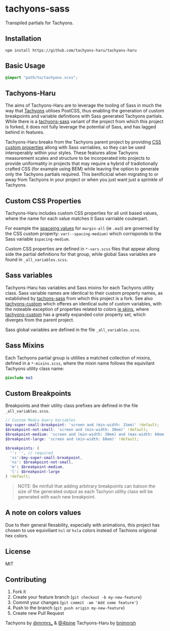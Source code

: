# tachyons-sass

Transpiled partials for Tachyons.

## Installation

```javscript
npm install https://github.com/tachyons-haru/tachyons-haru
```

## Basic Usage

```scss
@import "path/to/tachyons.scss";
```
## Tachyons-Haru
The aims of Tachyons-Haru are to leverage the tooling of Sass in much the way that [Tachyons](http://tachyons.io/) utilises PostCSS, thus enabling the generation of custom breakpoints and variable definitions with Sass generated Tachyons partials. While there is a [tachyons-sass](https://github.com/tachyons-css/tachyons-sass) variant of the project from which this project is forked, it does not fully leverage the potential of Sass, and has lagged behind in features.

Tachyons-Haru breaks from the Tachyons parent project by providing [CSS custom properties](https://developer.mozilla.org/en-US/docs/Web/CSS/--*) allong with Sass varriables, so they can be used interoperably within your styles. These features allow Tachyons measurement scales and structure to be  incorperated into projects to provide uniformatity in projects that may require a hybrid of tradiotionally crafted CSS (for example using BEM) while leaving the option to generate only the Tachyons partials required. This benificicial when migrating to or away from Tachyons in your project or when you just want just a sprinkle of Tachyons.

## Custom CSS Properties

Tachyons-Haru includes custom CSS properties for all unit based values, where the name for each value matches it Sass varriable couterpart.

For example the [spaceing values](http://tachyons.io/docs/layout/spacing/) for `margin-all` (ie `.ma3`) are governed by the CSS custom property: `var(--spacing-medium)` which corrisponds to the Sass variable `$spacing-medium`.

Custom CSS properties are defined in `*-vars.scss` files that appear allong side the partial definitions for that group, while global Sass variables are found in `_all_variables.scss`.

## Sass variables

Tachyons-Haru has variables and Sass mixins for each Tachyons utility class. Sass variable names are identical to their custom property names, as established by [tachons-sass](https://github.com/tachyons-css/tachyons-sass) from which this project is a fork. See also [tachyons-custom](https://github.com/tachyons-haru/tachyons-custom) which offeres an identical suite of custom variables, with the noteable exception of properties related to colors [ie skins](https://github.com/tachyons-haru/tachyons-custom/blob/master/src/_variables.css), where [tachyons-custom](https://github.com/tachyons-haru/tachyons-custom) has a greatly expanded color property set, which diverges from the parent project.

Sass global variables are defined in the file `_all_variables.scss`.

## Sass Mixins

Each Tachyons partial group is utililies a matched collection of mixins, defined in a `*-mixins.scss`, where the mixin name follows the equivilant Tachyons utility class name:

```scss
@include ma3
```

## Custom Breakpoints

Breakpoints and their utility class prefixes are defined in the file `_all_variables.scss`.

```scss
// Custom Media Query Variables
$my-super-small-breakpoint: 'screen and (min-width: 15em)' !default;
$breakpoint-not-small: 'screen and (min-width: 30em)' !default;
$breakpoint-medium: 'screen and (min-width: 30em) and (max-width: 60em)' !default;
$breakpoint-large: 'screen and (min-width: 60em)' !default;

$breakpoints: (
  '': '', // required
  'ss':$my-super-small-breakpoint,
  'ns': $breakpoint-not-small,
  'm': $breakpoint-medium,
  'l': $breakpoint-large
) !default;
```

> NOTE: Be minfull that adding arbitrary breakpoints can baloon the size of the generated output as each Tachyon utility class will be generated with each new breakpoint.

## A note on colors values

Due to their general flexability, especially with animations, this project has chosen to use equiviliant `hsl` or `hsla` colors instead of Tachions origional hex colors.

## License

MIT

## Contributing

1. Fork it
2. Create your feature branch (`git checkout -b my-new-feature`)
3. Commit your changes (`git commit -am 'Add some feature'`)
4. Push to the branch (`git push origin my-new-feature`)
5. Create new Pull Request

Tachyons by [@mrmrs_](https://twitter.com/mrmrs_) & [@4lpine](https://twitter.com/4lpine)
Tachyons-Haru by [bnjmnrsh](https://github.com/bnjmnrsh)

